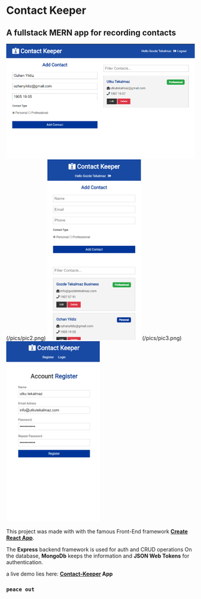 # Contact Keeper

## A fullstack MERN app for recording contacts

![app screen](/pics/pic1.png)
(/pics/pic2.png) <img src="/pics/pic2.png" alt="Mobile Screen" width="250">
(/pics/pic3.png) <img src="/pics/pic3.png" alt="Register Screen" width="250">

This project was made with with the famous Front-End framework **[Create React App](https://github.com/facebook/create-react-app)**.

The **Express** backend framework is used for auth and CRUD operations
On the database, **MongoDb** keeps the information and **JSON Web Tokens** for authentication.

a live demo lies here: **[Contact-Keeper](https://peaceful-basin-77750.herokuapp.com/register) App**

### `peace out`
